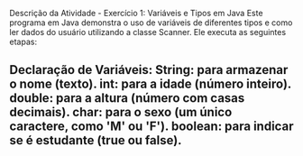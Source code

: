 Descrição da Atividade - Exercício 1: Variáveis e Tipos em Java
Este programa em Java demonstra o uso de variáveis de diferentes tipos e como ler dados do usuário utilizando a classe Scanner. Ele executa as seguintes etapas:

Declaração de Variáveis:
String: para armazenar o nome (texto).
int: para a idade (número inteiro).
double: para a altura (número com casas decimais).
char: para o sexo (um único caractere, como 'M' ou 'F').
boolean: para indicar se é estudante (true ou false).
-----------------------------------------------------

